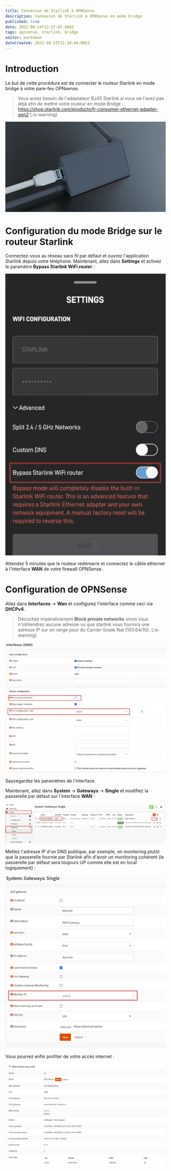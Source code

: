 ```yaml
---
title: Connexion de Starlink à OPNSense
description: Connexion de Starlink à OPNSense en mode bridge
published: true
date: 2022-09-24T13:57:07.888Z
tags: opnsense, starlink, bridge
editor: markdown
dateCreated: 2022-09-23T11:34:44.005Z
---
```


# Introduction
Le but de cette procédure est de connecter le routeur Starlink en mode bridge à votre pare-feu OPNsense.

> Vous aurez besoin de l'adaptateur RJ45 Starlink si vous ne l'avez pas déjà afin de mettre votre routeur en mode Bridge : https://shop.starlink.com/products/fr-consumer-ethernet-adapter-gen2
{.is-warning}


![starlink-ethernet.jpg](/starlink/starlink-ethernet.jpg)

# Configuration du mode Bridge sur le routeur Starlink

Connectez-vous au réseau sans fil par défaut et ouvrez l'application Starlink depuis votre téléphone.
Maintenant, allez dans **Settings** et activez le paramètre **Bypass Starlink WiFi router** :

![connecting-starlink-opnsense-01.png](/starlink/connecting-starlink-opnsense-01.png)

Attendez 5 minutes que le routeur redémarre et connectez le câble ethernet à l'interface **WAN** de votre firewall OPNSense.


# Configuration de OPNSense

Allez dans **Interfaces** -> **Wan** et configurez l'interface comme ceci via **DHCPv4**.
> Décochez impérativement **Block private networks** sinon vous n'obtiendrez aucune adresse vu que starlink vous fournira une adresse IP sur un range pour du Carrier Grade Nat (100.64/10).
{.is-warning}


![connecting-starlink-opnsense-02.png](/starlink/connecting-starlink-opnsense-02.png)

Sauvegardez les paramètres de l'interface.


Maintenant, allez dans **System** -> **Gateways** -> **Single** et modifiez la passerelle par défaut sur l'interface **WAN** :

![connecting-starlink-opnsense-03.png](/starlink/connecting-starlink-opnsense-03.png)

Mettez l'adresse IP d'un DNS publique, par exemple, en monitoring plutôt que la passerelle fournie par Starlink afin d'avoir un monitoring cohérent (la passerelle par défaut sera toujours UP comme elle est en local logiquement) :

![connecting-starlink-opnsense-04.png](/starlink/connecting-starlink-opnsense-04.png)


Vous pourrez enfin profiter de votre accès internet :

![connecting-starlink-opnsense-05.png](/starlink/connecting-starlink-opnsense-05.png)
